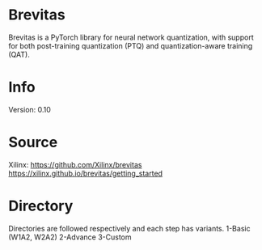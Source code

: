 # Brevitas

Brevitas is a PyTorch library for neural network quantization, with support for both post-training quantization (PTQ) and quantization-aware training (QAT).

# Info
Version: 0.10

# Source

Xilinx: 
https://github.com/Xilinx/brevitas  
https://xilinx.github.io/brevitas/getting_started

# Directory

Directories are followed respectively and each step has variants.
1-Basic (W1A2, W2A2)
2-Advance
3-Custom

